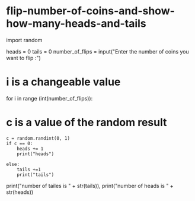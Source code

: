 # flip-number-of-coins-and-show-how-many-heads-and-tails
import random   

heads = 0
tails = 0
number_of_flips = input("Enter the number of coins you want to flip :")

# i is a changeable value
for i in range (int(number_of_flips)):

# c is a value of the random result
    c = random.randint(0, 1)
    if c == 0:
        heads += 1         
        print("heads")
        
    else:
        tails +=1         
        print("tails") 

print("number of tailes is " + str(tails)), print("number of heads is " + str(heads))

